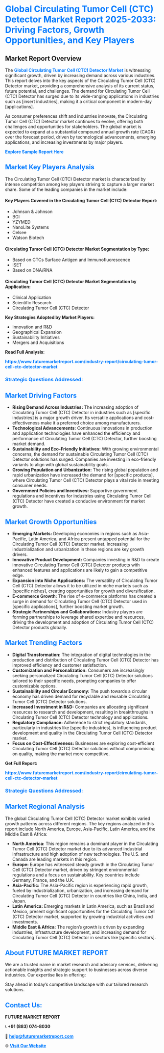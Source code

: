 <h1 style="color: #007BFF;">Global Circulating Tumor Cell (CTC) Detector Market Report 2025-2033: Driving Factors, Growth Opportunities, and Key Players</h1>

<section id="overview">
<h2>Market Report Overview</h2>
<p>The <a href="https://www.futuremarketreport.com/industry-report/circulating-tumor-cell-ctc-detector-market" style="color: #007BFF; text-decoration: none;"><strong>Global Circulating Tumor Cell (CTC) Detector Market</strong></a> is witnessing significant growth, driven by increasing demand across various industries. This report delves into the key aspects of the Circulating Tumor Cell (CTC) Detector market, providing a comprehensive analysis of its current status, future potential, and challenges. The demand for Circulating Tumor Cell (CTC) Detector has surged due to its wide-ranging applications in industries such as [insert industries], making it a critical component in modern-day [applications].</p>
<p>As consumer preferences shift and industries innovate, the Circulating Tumor Cell (CTC) Detector market continues to evolve, offering both challenges and opportunities for stakeholders. The global market is expected to expand at a substantial compound annual growth rate (CAGR) over the forecast period, driven by technological advancements, emerging applications, and increasing investments by major players.</p>
</section>

<section id="overview">
<p><a href="https://www.futuremarketreport.com/request-sample/reportId=122075" style="color: #007BFF; text-decoration: none;"><strong>Explore Sample Report Here</strong></a></p>
</section>

<section id="key-players">
<h2 style="color: #007BFF;">Market Key Players Analysis</h2>
<p>The Circulating Tumor Cell (CTC) Detector market is characterized by intense competition among key players striving to capture a larger market share. Some of the leading companies in the market include:</p>
<h4>Key Players Covered in the Circulating Tumor Cell (CTC) Detector Report:</h4>
<ul><li>Johnson &amp; Johnson</li><li>BGI</li><li>YZYMED</li><li>NanoLite Systems</li><li>Celsee</li><li>Watson Biotech</li></ul>
<h4>Circulating Tumor Cell (CTC) Detector Market Segmentation by Type:</h4>
<ul><li>Based on CTCs Surface Antigen and Immunofluorescence</li><li>ISET</li><li>Based on DNA/RNA</li></ul>

<h4>Circulating Tumor Cell (CTC) Detector Market Segmentation by Application:</h4>
<ul><li>Clinical Application</li><li>Scientific Research</li><li>Circulating Tumor Cell (CTC) Detector</li></ul>
<p><strong>Key Strategies Adopted by Market Players:</strong></p>
<ul>
<li>Innovation and R&D</li>
<li>Geographical Expansion</li>
<li>Sustainability Initiatives</li>
<li>Mergers and Acquisitions</li>
</ul>
</section>

<section>
<p><strong>Read Full Analysis: </strong></p><a href="https://www.futuremarketreport.com/industry-report/circulating-tumor-cell-ctc-detector-market" style="color: #007BFF; text-decoration: none;"><strong>https://www.futuremarketreport.com/industry-report/circulating-tumor-cell-ctc-detector-market</strong></a>
<h3 style="color: #007BFF;">Strategic Questions Addressed:</h3>
</section>

<section id="driving-factors">
<h2 style="color: #007BFF;">Market Driving Factors</h2>
<ul>
<li><strong>Rising Demand Across Industries:</strong> The increasing adoption of Circulating Tumor Cell (CTC) Detector in industries such as [specific industries] is a major growth driver. Its versatile applications and cost-effectiveness make it a preferred choice among manufacturers.</li>
<li><strong>Technological Advancements:</strong> Continuous innovations in production and application technologies have enhanced the efficiency and performance of Circulating Tumor Cell (CTC) Detector, further boosting market demand.</li>
<li><strong>Sustainability and Eco-Friendly Initiatives:</strong> With growing environmental concerns, the demand for sustainable Circulating Tumor Cell (CTC) Detector solutions has surged. Companies are investing in eco-friendly variants to align with global sustainability goals.</li>
<li><strong>Growing Population and Urbanization:</strong> The rising global population and rapid urbanization have increased the demand for [specific products], where Circulating Tumor Cell (CTC) Detector plays a vital role in meeting consumer needs.</li>
<li><strong>Government Policies and Incentives:</strong> Supportive government regulations and incentives for industries using Circulating Tumor Cell (CTC) Detector have created a conducive environment for market growth.</li>
</ul>
</section>

<section id="growth-opportunities">
<h2 style="color: #007BFF;">Market Growth Opportunities</h2>
<ul>
<li><strong>Emerging Markets:</strong> Developing economies in regions such as Asia-Pacific, Latin America, and Africa present untapped potential for the Circulating Tumor Cell (CTC) Detector market. Increasing industrialization and urbanization in these regions are key growth drivers.</li>
<li><strong>Innovative Product Development:</strong> Companies investing in R&D to create innovative Circulating Tumor Cell (CTC) Detector products with enhanced features and applications are likely to gain a competitive edge.</li>
<li><strong>Expansion into Niche Applications:</strong> The versatility of Circulating Tumor Cell (CTC) Detector allows it to be utilized in niche markets such as [specific niches], creating opportunities for growth and diversification.</li>
<li><strong>E-commerce Growth:</strong> The rise of e-commerce platforms has created a surge in demand for Circulating Tumor Cell (CTC) Detector used in [specific applications], further boosting market growth.</li>
<li><strong>Strategic Partnerships and Collaborations:</strong> Industry players are forming partnerships to leverage shared expertise and resources, driving the development and adoption of Circulating Tumor Cell (CTC) Detector products globally.</li>
</ul>
</section>

<section id="trending-factors">
<h2 style="color: #007BFF;">Market Trending Factors</h2>
<ul>
<li><strong>Digital Transformation:</strong> The integration of digital technologies in the production and distribution of Circulating Tumor Cell (CTC) Detector has improved efficiency and customer satisfaction.</li>
<li><strong>Customization and Personalization:</strong> Consumers are increasingly seeking personalized Circulating Tumor Cell (CTC) Detector solutions tailored to their specific needs, prompting companies to offer customizable options.</li>
<li><strong>Sustainability and Circular Economy:</strong> The push towards a circular economy has driven demand for recyclable and reusable Circulating Tumor Cell (CTC) Detector solutions.</li>
<li><strong>Increased Investment in R&D:</strong> Companies are allocating significant resources to research and development, resulting in breakthroughs in Circulating Tumor Cell (CTC) Detector technology and applications.</li>
<li><strong>Regulatory Compliance:</strong> Adherence to strict regulatory standards, particularly in industries like [specific industries], is influencing product development and quality in the Circulating Tumor Cell (CTC) Detector market.</li>
<li><strong>Focus on Cost-Effectiveness:</strong> Businesses are exploring cost-efficient Circulating Tumor Cell (CTC) Detector solutions without compromising on quality, making the market more competitive.</li>
</ul>
</section>

<section>
<p><strong>Get Full Report: </strong></p><a href="https://www.futuremarketreport.com/industry-report/circulating-tumor-cell-ctc-detector-market" style="color: #007BFF; text-decoration: none;"><strong>https://www.futuremarketreport.com/industry-report/circulating-tumor-cell-ctc-detector-market</strong></a>
<h3 style="color: #007BFF;">Strategic Questions Addressed:</h3>
</section>


<section id="regional-analysis">
<h2 style="color: #007BFF;">Market Regional Analysis</h2>
<p>The global Circulating Tumor Cell (CTC) Detector market exhibits varied growth patterns across different regions. The key regions analyzed in this report include North America, Europe, Asia-Pacific, Latin America, and the Middle East & Africa:</p>
<ul>
<li><strong>North America:</strong> This region remains a dominant player in the Circulating Tumor Cell (CTC) Detector market due to its advanced industrial infrastructure and high adoption of new technologies. The U.S. and Canada are leading markets in this region.</li>
<li><strong>Europe:</strong> Europe has witnessed steady growth in the Circulating Tumor Cell (CTC) Detector market, driven by stringent environmental regulations and a focus on sustainability. Key countries include Germany, France, and the U.K.</li>
<li><strong>Asia-Pacific:</strong> The Asia-Pacific region is experiencing rapid growth, fueled by industrialization, urbanization, and increasing demand for Circulating Tumor Cell (CTC) Detector in countries like China, India, and Japan.</li>
<li><strong>Latin America:</strong> Emerging markets in Latin America, such as Brazil and Mexico, present significant opportunities for the Circulating Tumor Cell (CTC) Detector market, supported by growing industrial activities and investments.</li>
<li><strong>Middle East & Africa:</strong> The region’s growth is driven by expanding industries, infrastructure development, and increasing demand for Circulating Tumor Cell (CTC) Detector in sectors like [specific sectors].</li>
</ul>
</section>

<footer>
<h2 style="color: #007BFF;">About FUTURE MARKET REPORT</h2>
<p>We are a trusted name in market research and advisory services, delivering actionable insights and strategic support to businesses across diverse industries. Our expertise lies in offering:</p>

<p>Stay ahead in today’s competitive landscape with our tailored research solutions.</p>

<h2 style="color: #007BFF;">Contact Us:</h2>
<p><strong>FUTURE MARKET REPORT</strong></p>
<p>📞 <strong>+91 (883) 074-8030</strong></p>
<p>📧 <strong><a href="mailto:help@futuremarketreport.com" style="color: #007BFF;">help@futuremarketreport.com</a></strong></p>
<p>🌐 <strong><a href="https://www.futuremarketreport.com/" style="color: #007BFF;">Visit Our Website</a></strong></p>
</footer>